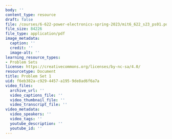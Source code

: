 ```yaml
---
body: ''
content_type: resource
draft: false
file: /courses/6-622-power-electronics-spring-2023/mit6_622_s23_ps01.pdf
file_size: 84226
file_type: application/pdf
image_metadata:
  caption: ''
  credit: ''
  image-alt: ''
learning_resource_types:
- Problem Sets
license: https://creativecommons.org/licenses/by-nc-sa/4.0/
resourcetype: Document
title: Problem Set 1
uid: f6eb382a-c929-4457-a195-9de8ad6f6a7a
video_files:
  archive_url: ''
  video_captions_file: ''
  video_thumbnail_file: ''
  video_transcript_file: ''
video_metadata:
  video_speakers: ''
  video_tags: ''
  youtube_description: ''
  youtube_id: ''
---
```

